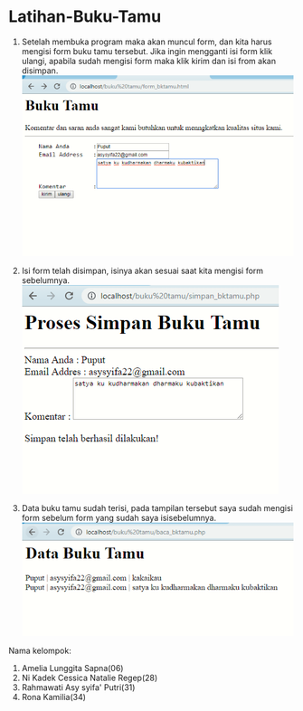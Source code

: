 # Latihan-Buku-Tamu
1. Setelah membuka program maka akan muncul form, dan kita harus mengisi form buku tamu tersebut. Jika ingin mengganti isi form klik ulangi, apabila sudah mengisi form maka klik kirim dan isi from akan disimpan.
![alt text](https://github.com/Rahmawatiasysyifaputri/Latihan-Buku-Tamu/blob/master/buku%20tamu.PNG?raw=true)

2. Isi form telah disimpan, isinya akan sesuai saat kita mengisi form sebelumnya.
![alt text](https://github.com/Rahmawatiasysyifaputri/Latihan-Buku-Tamu/blob/master/simpan%20buku%20tamu.PNG?raw=true)

3. Data buku tamu sudah terisi, pada tampilan tersebut saya sudah mengisi form sebelum form yang sudah saya isisebelumnya.
![alt text](https://github.com/Rahmawatiasysyifaputri/Latihan-Buku-Tamu/blob/master/data%20buku%20tamu%20baru.PNG?raw=true)

Nama kelompok:
1. Amelia Lunggita Sapna(06)
2. Ni Kadek Cessica Natalie Regep(28)
3. Rahmawati Asy syifa' Putri(31)
4. Rona Kamilia(34)
